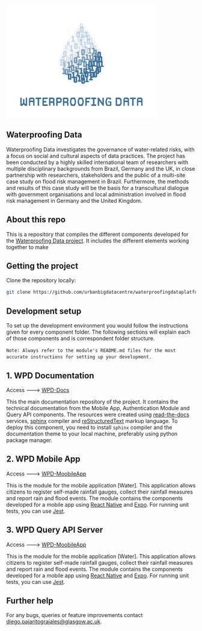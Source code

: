 
![](wpd_logo.png)


## Waterproofing Data

Waterproofing Data investigates the governance of water-related risks, with a focus on social and cultural aspects of data practices.
The project has been conducted by a highly skilled international team of researchers with multiple disciplinary backgrounds from Brazil, 
Germany and the UK, in close partnership with researchers, stakeholders and the public of a multi-site case study on 
flood risk management in Brazil. Furthermore, the methods and results of this case study will be the basis for a 
transcultural dialogue with government organisations and local administration involved in flood risk management in 
Germany and the United Kingdom.


## About this repo

This is a repository that compiles the different components developed for the [Waterproofing Data project](https://www.ubdc.ac.uk/research/research-projects/urban-sustainability-participation/waterproofing-data/).
It includes the different elements working together to make

## Getting the project

Clone the repository locally:

```sh
git clone https://github.com/urbanbigdatacentre/waterproofingdataplatform.git
```

## Development setup

To set up the development environment you would follow the instructions given for every component folder. 
The following sections will explain each of those components and is correspondent folder structure.

`Note: Always refer to the module's README.md files for the most accurate instructions for setting up your development.`


## 1. WPD Documentation
Access ---> [WPD-Docs](WPD-Docs)

This the main documentation repository of the project. 
It contains the technical documentation from the Mobile App, Authentication Module and Query API components.
The resources were created using [read-the-docs](https://readthedocs.org/) services, [sphinx](https://www.sphinx-doc.org/en/master/index.html) compiler and [reStructuredText](https://docutils.sourceforge.io/rst.html) markup language.
To deploy this component, you need to install `sphinx` compiler and the documentation theme to your local machine, preferably using python package manager. 

## 2. WPD Mobile App

Access ---> [WPD-MoobileApp](WPD-MobileApp)

This is the module for the mobile application [Water]. This application allows citizens to register self-made rainfall gauges, collect their rainfall measures and report rain and flood events.
The module contains the components developed for a mobile app using [React Native](https://reactnative.dev/) and [Expo](https://docs.expo.io/). For running unit tests, you can use [Jest](https://docs.expo.io/guides/testing-with-jest).

## 3. WPD Query API Server

Access ---> [WPD-MoobileApp](WPD-MobileApp)

This is the module for the mobile application [Water]. This application allows citizens to register self-made rainfall gauges, collect their rainfall measures and report rain and flood events.
The module contains the components developed for a mobile app using [React Native](https://reactnative.dev/) and [Expo](https://docs.expo.io/). For running unit tests, you can use [Jest](https://docs.expo.io/guides/testing-with-jest).


## Further help
For any bugs, queries or feature improvements contact <diego.pajaritograjales@glasgow.ac.uk>.